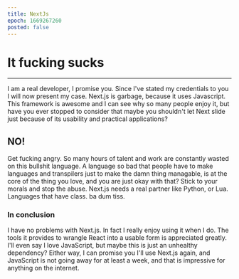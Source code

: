```yaml
---
title: NextJs
epoch: 1669267260
posted: false
---
```


# It fucking sucks

---
I am a real developer, I promise you. Since I've stated my credentials to you I will now present my case.
Next.js is garbage, because it uses Javascript. This framework is awesome and I can see why so many people enjoy it, but have you
ever stopped to consider that maybe you shouldn't let Next slide just because of its usability and practical applications?
## NO!
Get fucking angry. So many hours of talent and work are constantly wasted on this bullshit language. A language so bad that
people have to make languages and transpilers just to make the damn thing managable, is at the core of the thing you love, and you
are just okay with that? Stick to your morals and stop the abuse. Next.js needs a real partner like Python, or Lua. Languages that
have class. ba dum tiss.

### In conclusion

I have no problems with Next.js. In fact I really enjoy using it when I do. The tools it provides to wrangle React into a usable form 
is appreciated greatly. I'll even say I love JavaScript, but maybe this is just an unhealthy dependency? Either way, I can promise you
I'll use Next.js again, and JavaScript is not going away for at least a week, and that is impressive for anything on the internet.
